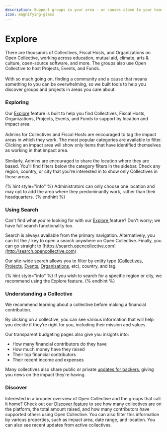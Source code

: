 ```yaml
---
description: Support groups in your area - or causes close to your heart.
icon: magnifying-glass
---
```


# Explore

There are thousands of Collectives, Fiscal Hosts, and Organizations on Open Collective, working across education, mutual aid, climate, arts & culture, open-source software, and more. The groups also use Open Collective to host Projects, Events, and Funds.\
\
With so much going on, finding a community and a cause that means something to you can be overwhelming, so we built tools to help you discover groups and projects in areas you care about.

### Exploring

Our [Explore](https://opencollective.com/search) feature is built to help you find Collectives, Fiscal Hosts, Organizations, Projects, Events, and Funds to support by location and impact area.\
\
Admins for Collectives and Fiscal Hosts are encouraged to tag the impact areas in which they work. The most popular categories are available to filter. Clicking an impact area will show only items that have identified themselves as working in that impact area. \
\
Similarly, Admins are encouraged to share the location where they are based.  You'll find filters below the category filters in the sidebar. Check any region, country, or city that you're interested in to show only Collectives in those areas.&#x20;

{% hint style="info" %}
Administrators can only choose one location and may opt to add the area where they predominantly work, rather than their headquarters.
{% endhint %}

### Using Search

Can't find what you're looking for with our [Explore ](explore.md#exploring-collectives)feature? Don't worry; we have full search functionality too.

Search is always available from the primary navigation. Alternatively, you can hit the `/` key to open a search anywhere on Open Collective. Finally, you can go straight to [https://search.opencollective.com](http://search.opencollective.com)

Our site-wide search allows you to filter by entity type ([Collectives](broken-reference), [Projects](../collectives/managing-money/projects.md), [Events](../collectives/events.md), [Organisations](creating-an-organization.md), etc), country, and tag.

{% hint style="info" %}
If you wish to search for a specific region or city, we recommend using the Explore feature.
{% endhint %}

### Understanding a Collective

We recommend learning about a collective before making a financial contribution.

By clicking on a collective, you can see various information that will help you decide if they’re right for you, including their mission and values.

Our transparent budgeting pages also give you insights into:

* How many financial contributors do they have
* How much money have they raised
* Their top financial contributors
* Their recent income and expenses

Many collectives also share public or private [updates for backers](../advanced/keeping-your-community-updated/updates-and-contact.md), giving you news on the impact they’re having.

### Discover

Interested in a broader overview of Open Collective and the groups that call it home? Check out our [Discover feature](https://discover.opencollective.com/) to see how many collectives are on the platform, the total amount raised, and how many contributors have supported others using Open Collective. You can also filter this information by various properties, such as impact area, date range, and location. You can also see recent updates from active collectives.&#x20;
